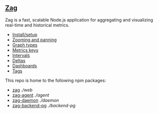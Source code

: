 ## [Zag](http://voxer.github.io/zag/)

Zag is a fast, scalable Node.js application for aggregating and visualizing real-time and historical metrics.

  * [Install/setup][setup]
  * [Zooming and panning][zooming-and-panning]
  * [Graph types][graph-types]
  * [Metrics keys][metrics-keys]
  * [Intervals][intervals]
  * [Deltas][deltas]
  * [Dashboards][dashboards]
  * [Tags][tags]

This repo is home to the following npm packages:

  * [zag](https://www.npmjs.org/package/zag) _./web_
  * [zag-agent](https://www.npmjs.org/package/zag-agent) _./agent_
  * [zag-daemon](https://www.npmjs.org/package/zag-daemon) _./daemon_
  * [zag-backend-pg](https://www.npmjs.org/package/zag-backend-pg) _./backend-pg_

[setup]:               http://voxer.github.io/zag#setup
[zooming-and-panning]: http://voxer.github.io/zag#zooming-and-panning
[graph-types]:         http://voxer.github.io/zag#graph-types
[metrics-keys]:        http://voxer.github.io/zag#metrics-keys
[intervals]:           http://voxer.github.io/zag#intervals
[deltas]:              http://voxer.github.io/zag#deltas
[dashboards]:          http://voxer.github.io/zag#dashboards
[tags]:                http://voxer.github.io/zag#tags
